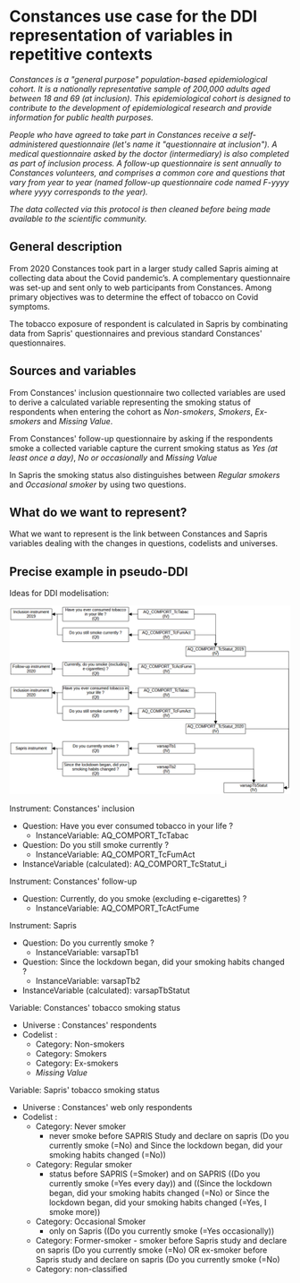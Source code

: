 # Constances use case for the DDI representation of variables in repetitive contexts

*Constances is a "general purpose" population-based epidemiological cohort. It is a nationally representative sample of 200,000 adults aged between 18 and 69 (at inclusion). This epidemiological cohort is designed to contribute to the development of epidemiological research and provide information for public health purposes.*

*People who have agreed to take part in Constances receive a self-administered questionnaire (let's name it "questionnaire at inclusion"). A medical questionnaire asked by the doctor (intermediary) is also completed as part of inclusion process. A follow-up questionnaire is sent annually to Constances volunteers, and comprises a common core and questions that vary from year to year (named follow-up questionnaire code named F-yyyy where yyyy corresponds to the year).*

*The data collected via this protocol is then cleaned before being made available to the scientific community.*

## General description

From 2020 Constances took part in a  larger study called Sapris aiming at collecting data about the Covid pandemic’s. A complementary questionnaire was set-up and sent only to web participants from Constances. Among primary objectives was to determine the effect of tobacco on Covid symptoms.

The tobacco exposure of respondent is calculated in Sapris by combinating data from Sapris' questionnaires and previous standard Constances' questionnaires.

## Sources and variables

From Constances' inclusion questionnaire two collected variables are used to derive a calculated variable representing the smoking status of respondents when entering the cohort as *Non-smokers*, *Smokers*, *Ex-smokers* and *Missing Value*.

From Constances' follow-up questionnaire by asking if the respondents smoke a collected variable capture the current smoking status as *Yes (at least once a day)*, *No or occasionally* and *Missing Value*

In Sapris the smoking status also distinguishes between *Regular smokers* and *Occasional smoker* by using two questions.

## What do we want to represent?

What we want to represent is the link between Constances and Sapris variables dealing with the changes in questions, codelists and universes.

## Precise example in pseudo-DDI

Ideas for DDI modelisation:

![img](./img/constances-use-case-tobacco-sapris-1.png)

Instrument: Constances' inclusion

- Question: Have you ever consumed tobacco in your life ?
  - InstanceVariable: AQ_COMPORT_TcTabac
- Question: Do you still smoke currently ?
  - InstanceVariable: AQ_COMPORT_TcFumAct
- InstanceVariable (calculated): AQ_COMPORT_TcStatut_i

Instrument: Constances' follow-up
- Question: Currently, do you smoke (excluding e-cigarettes) ?
  - InstanceVariable: AQ_COMPORT_TcActFume

Instrument: Sapris
- Question: Do you currently smoke ?
  - InstanceVariable: varsapTb1
- Question: Since the lockdown began, did your smoking habits changed ?
  - InstanceVariable: varsapTb2
- InstanceVariable (calculated): varsapTbStatut

Variable: Constances' tobacco smoking status
- Universe : Constances' respondents
- Codelist : 
  - Category: Non-smokers 
  - Category: Smokers 
  - Category: Ex-smokers 
  - *Missing Value*

Variable: Sapris' tobacco smoking status
- Universe : Constances' web only respondents
- Codelist : 
  - Category: Never smoker
    -  never smoke before SAPRIS Study and declare on sapris (Do you currently smoke (=No) and Since the lockdown began, did your smoking habits changed (=No))
  - Category: Regular smoker
    - status before SAPRIS (=Smoker) and on SAPRIS ((Do you currently smoke (=Yes every day)) and ((Since the lockdown began, did your smoking habits changed (=No) or Since the lockdown began, did your smoking habits changed (=Yes, I smoke more)) 
  -	Category: Occasional Smoker
  	- only on Sapris ((Do you currently smoke (=Yes occasionally))
  -	Category: Former-smoker
  		-	smoker before Sapris study and declare on sapris (Do you currently smoke (=No) OR ex-smoker before Sapris study and declare on sapris (Do you currently smoke (=No) 
  -	Category: non-classified 